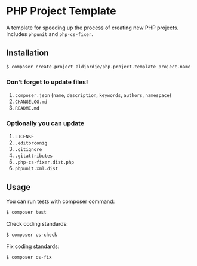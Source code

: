 # PHP Project Template

A template for speeding up the process of creating new PHP projects. Includes `phpunit` and `php-cs-fixer`.

## Installation

```bash
$ composer create-project aldjordje/php-project-template project-name
```
### Don't forget to update files!
1. `composer.json` (`name`, `description`, `keywords`, `authors`, `namespace`)
2. `CHANGELOG.md`
3. `README.md`
### Optionally you can update
1. `LICENSE`
2. `.editorconig`
3. `.gitignore`
4. `.gitattributes`
5. `.php-cs-fixer.dist.php`
6. `phpunit.xml.dist`

## Usage

You can run tests with composer command:

```bash
$ composer test
```

Check coding standards:

```bash
$ composer cs-check
```

Fix coding standards:

```bash
$ composer cs-fix
```

